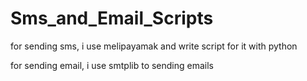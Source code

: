 # Sms_and_Email_Scripts

for sending sms, i use melipayamak and write script for it with python

for sending email, i use smtplib to sending emails
